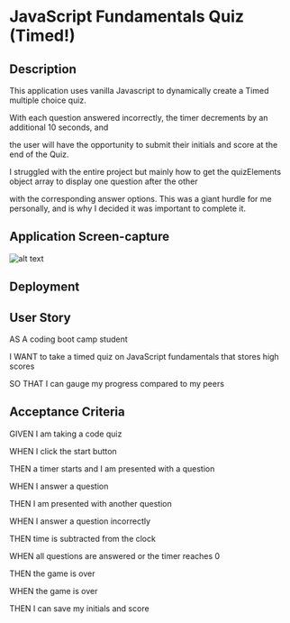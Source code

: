 # JavaScript Fundamentals Quiz (Timed!)

## Description

This application uses vanilla Javascript to dynamically create a Timed multiple choice quiz.

With each question answered incorrectly, the timer decrements by an additional 10 seconds, and

the user will have the opportunity to submit their initials and score at the end of the Quiz.

I struggled with the entire project but mainly how to get the quizElements object array to display one question after the other

with the corresponding answer options. This was a giant hurdle for me personally, and is why I decided it was important to complete it.

## Application Screen-capture

![alt text](https://github.com/Frostysnacks/Code_quiz/blob/images/example.PNG)



## Deployment




## User Story

AS A coding boot camp student

I WANT to take a timed quiz on JavaScript fundamentals that stores high scores

SO THAT I can gauge my progress compared to my peers

## Acceptance Criteria

GIVEN I am taking a code quiz

WHEN I click the start button

THEN a timer starts and I am presented with a question

WHEN I answer a question

THEN I am presented with another question

WHEN I answer a question incorrectly

THEN time is subtracted from the clock

WHEN all questions are answered or the timer reaches 0

THEN the game is over

WHEN the game is over

THEN I can save my initials and score

